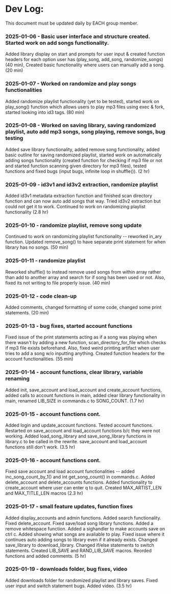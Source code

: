 # Dev Log:

This document must be updated daily by EACH group member.

### 2025-01-06 - Basic user interface and structure created. Started work on add songs functionality.
Added library display on start and prompts for user input & created function headers for each option user has (play_song, add_song, randomize_songs) (40 min), Created basic functionality where users can manually add a song. (20 min)

### 2025-01-07 - Worked on randomize and play songs functionalities
Added randomize playlist functionality (yet to be tested), started work on play_song() function which allows users to play mp3 files using exec & fork, started looking into id3 tags. (80 min) 

### 2025-01-08 - Worked on saving library, saving randomized playlist, auto add mp3 songs, song playing, remove songs, bug testing
Added save library functionality, added remove song functionality, added basic outline for saving randomized playlist, started work on automatically adding songs functionality (created function for checking if mp3 file or not and started function scanning given directory for mp3 files), tested functions and fixed bugs (input bugs, infinite loop in shuffle()). (2 hr)

### 2025-01-09 - id3v1 and id3v2 extraction, randomize playlist
Added id3v1 metadata extraction function and finished scan directory function and can now auto add songs that way. Tried id3v2 extraction but could not get it to work. Continued to work on randomizing playlist functionality (2.8 hr)

### 2025-01-10 - randomize playlist, remove song update
Continued to work on randomizing playlist functionality -- reworked in_ary function. Updated remove_song() to have separate print statement for when library has no songs. (50 min)

### 2025-01-11 - randomize playlist
Reworked shuffle() to instead remove used songs from within array rather than add to another array and search for if song has been used or not. Also, fixed its not writing to file properly issue. (40 min)

### 2025-01-12 - code clean-up
Added comments, changed formatting of some code, changed some print statements. (20 min)

### 2025-01-13 - bug fixes, started account functions
Fixed issue of the print statements acting as if a song was playing when there wasn't by adding a new function, scan_directory_for_file which checks if mp3 file exists beforehand. Also, fixed weird printing artifact when user tries to add a song w/o inputting anything. Created function headers for the account functionalities. (55 min)

### 2025-01-14 - account functions, clear library, variable renaming
Added init, save_account and load_account and create_account functions, added calls to account functions in main, added clear library functionality in main, renamed LIB_SIZE in commands.c to SONG_COUNT. (1.7 hr)

### 2025-01-15 - account functions cont.
Added login and update_account functions. Tested account functions. Restarted on save_account and load_account functions b/c they were not working. Added load_song_library and save_song_library functions in library.c to be called in the rewrite. save_account and load_account functions still don't work. (3.5 hr)

### 2025-01-16 - account functions cont.
Fixed save account and load account functionalities -- added inc_song_count_by_1() and int get_song_count() in commands.c. Added delete_account and delete_accounts functions. Added functionality to create_account where user can enter q to quit. Created MAX_ARTIST_LEN and MAX_TITLE_LEN macros (2.3 hr)

### 2025-01-17 - small feature updates, function fixes
Added display_accounts and admin functions. Added search functionality. Fixed delete_account. Fixed save/load song library functions. Added a remove whitespace function. Added a sighandler to make accounts save on ctrl c. Added showing what songs are avaliable to play. Fixed issue where it continues auto adding songs to library even if it already exists. Changed save_library to download_library. Changed if/else statements to switch statements. Created LIB_SAVE and RAND_LIB_SAVE macros. Reorded functions and added comments. (5 hr)

### 2025-01-19 - downloads folder, bug fixes, video
Added downloads folder for randomized playlist and library saves. Fixed user input and switch statement bugs. Added video. (3.5 hr)
